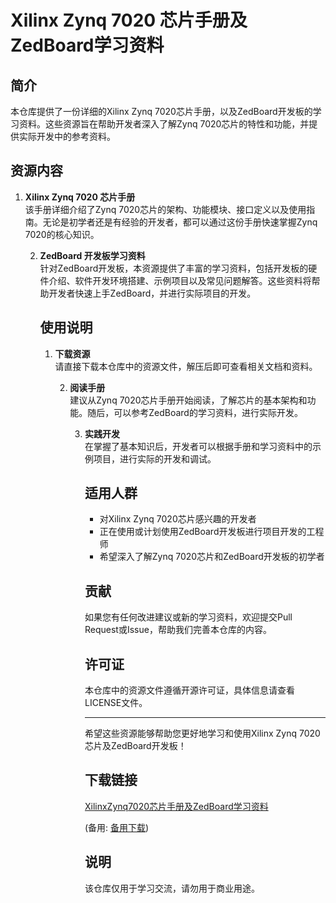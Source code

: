 # Xilinx Zynq 7020 芯片手册及ZedBoard学习资料

## 简介

本仓库提供了一份详细的Xilinx Zynq 7020芯片手册，以及ZedBoard开发板的学习资料。这些资源旨在帮助开发者深入了解Zynq 7020芯片的特性和功能，并提供实际开发中的参考资料。

## 资源内容

1. **Xilinx Zynq 7020 芯片手册**  
   该手册详细介绍了Zynq 7020芯片的架构、功能模块、接口定义以及使用指南。无论是初学者还是有经验的开发者，都可以通过这份手册快速掌握Zynq 7020的核心知识。

   2. **ZedBoard 开发板学习资料**  
      针对ZedBoard开发板，本资源提供了丰富的学习资料，包括开发板的硬件介绍、软件开发环境搭建、示例项目以及常见问题解答。这些资料将帮助开发者快速上手ZedBoard，并进行实际项目的开发。

      ## 使用说明

      1. **下载资源**  
         请直接下载本仓库中的资源文件，解压后即可查看相关文档和资料。

         2. **阅读手册**  
            建议从Zynq 7020芯片手册开始阅读，了解芯片的基本架构和功能。随后，可以参考ZedBoard的学习资料，进行实际开发。

            3. **实践开发**  
               在掌握了基本知识后，开发者可以根据手册和学习资料中的示例项目，进行实际的开发和调试。

               ## 适用人群

               - 对Xilinx Zynq 7020芯片感兴趣的开发者
               - 正在使用或计划使用ZedBoard开发板进行项目开发的工程师
               - 希望深入了解Zynq 7020芯片和ZedBoard开发板的初学者

               ## 贡献

               如果您有任何改进建议或新的学习资料，欢迎提交Pull Request或Issue，帮助我们完善本仓库的内容。

               ## 许可证

               本仓库中的资源文件遵循开源许可证，具体信息请查看LICENSE文件。

               ---

               希望这些资源能够帮助您更好地学习和使用Xilinx Zynq 7020芯片及ZedBoard开发板！

               ## 下载链接
               [XilinxZynq7020芯片手册及ZedBoard学习资料](https://pan.quark.cn/s/dd1af91a56b0) 

               (备用: [备用下载](https://pan.baidu.com/s/1LdT7KDneUu3Pz8gKHErB5w?pwd=1234))

               ## 说明

               该仓库仅用于学习交流，请勿用于商业用途。
